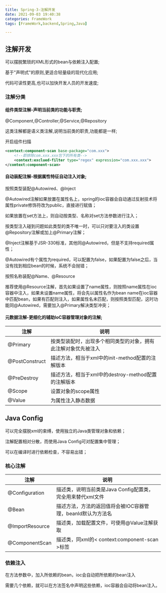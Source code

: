 ```yaml
---
title: Spring-3-注解开发
date: 2021-09-03 19:40:38
categories: FrameWork
tags: [FrameWork,backend,Spring,Java]

---
```


## 注解开发

可以摆脱繁琐的XML形式的bean与依赖注入配置;

基于"声明式"的原则,更适合轻量级的现代化应用;

代码可读性更高,也可以加快开发人员的开发速度;

### 注解分类

#### 组件类型注解-声明当前类的功能与职责;

@Component,@Controller,@Service,@Repository

这类注解都是语义类注解,说明当前类的职责,功能都是一样;

开启组件扫描

```xml
<context:component-scan base-package="com.xxx">
    <!--即排除com.xxx.xxx包下的所有类-->
	<context:exclued-filter type="regex" expression="com.xxx.xxx">
</comtext:component-scan>
```

#### 自动装配注解-根据属性特征自动注入对象;

按照类型装配@Autowired、@Inject

@Autowired注解如果放置在属性名上，spring的ioc容器会自动通过反射技术将属性private修饰符改为public，直接进行赋值；

如果放置在set方法上，则自动按类型、名称对set方法参数进行注入；

按类型注入碰到问题如此类型的类不唯一时，可以只对要注入的类设置@Repository注解或加上@Primary注解；

@Inject注解基于JSR-330标准，其他同@Autowired，但是不支持required属性；

@Autowired有个属性为required，可以配置为false，如果配置为false之后，当没有找到相应bean的时候，系统不会抛错；

按照名称装配@Name、@Resource

推荐使用@Resource注解，首先如果设置了name属性，则按照name属性在ioc容器中注入，如果未设置name属性，将会先以属性名作为bean name在ioc容器中匹配bean，如果有匹配则注入，如果属性名未匹配，则按照类型匹配，这时功能同@Autowired，需要加入@Primary解决类型冲突；

#### 元数据注解-更细化的辅助IoC容器管理对象的注解;

| 注解           | 说明                                                         |
| -------------- | ------------------------------------------------------------ |
| @Primary       | 按类型装配时，出现多个相同类型的对象，拥有此注解对象优先被注入 |
| @PostConstruct | 描述方法，相当于xml中的init-method配置的注解版本             |
| @PreDestroy    | 描述方法，相当于xml中的destroy-method配置的注解版本          |
| @Scope         | 设置对象的scope属性                                          |
| @Value         | 为属性注入静态数据                                           |

## Java Config

可以完全摆脱xml的束缚，使用独立的Java类管理对象和依赖；

注解配置相对分散，而使用Java Config可对配置集中管理；

可以在编译时进行依赖检查，不容易出错；

### 核心注解

| 注解            | 说明                                                        |
| --------------- | ----------------------------------------------------------- |
| @Configuration  | 描述类，说明当前类是Java Config配置类，完全用来替代xml文件  |
| @Bean           | 描述方法，方法的返回值将会被IOC容器管理，beanId默认为方法名 |
| @ImportResource | 描述类，加载配置文件，可使用@Value注解获取                  |
| @ComponentScan  | 描述类，同xml的< context:component-scan >标签               |

### 依赖注入

在方法参数中，加入所依赖的bean，ioc会自动把所依赖的bean注入

需要几个依赖，就可以在方法签名中声明这些依赖，ioc容器会自动将bean注入。



